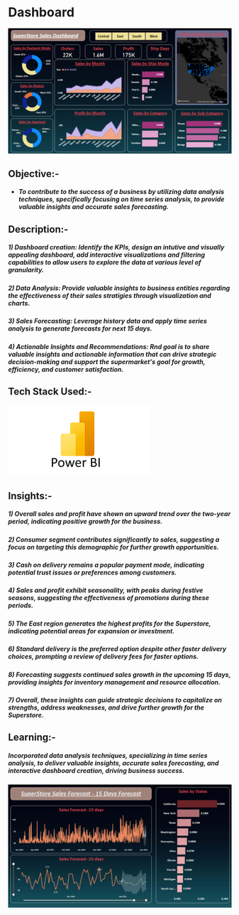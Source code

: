 # Dashboard
![image](https://github.com/gauraishwarya/Project-Images/blob/main/Superstore%20dashboard.png)
## Objective:-
- ##### To contribute to the success of a business by utilizing data analysis techniques, specifically focusing on time series analysis, to provide valuable insights and accurate sales forecasting.
## Description:-
##### 1) Dashboard creation: Identify the KPIs, design an intutive and visually appealing dashboard, add interactive visualizations and filtering capabilities to allow users to explore the data at various level of granularity.
##### 2) Data Analysis: Provide valuable insights to business entities regarding the effectiveness of their sales stratigies through visualization and charts.
##### 3) Sales Forecasting: Leverage history data and apply time series analysis to generate forecasts for next 15 days.
##### 4) Actionable Insights and Recommendations: Rnd goal is to share valuable insights and actionable information that can drive strategic decision-making and support the supermarket's goal for growth, efficiency, and customer satisfaction.
## Tech Stack Used:-
![Techstack](https://github.com/gauraishwarya/Project-Images/blob/main/Power%20Bi%20icon.png?raw=true)
## Insights:-
##### 1) Overall sales and profit have shown an upward trend over the two-year period, indicating positive growth for the business.
##### 2) Consumer segment contributes significantly to sales, suggesting a focus on targeting this demographic for further growth opportunities.
##### 3) Cash on delivery remains a popular payment mode, indicating potential trust issues or preferences among customers.
##### 4) Sales and profit exhibit seasonality, with peaks during festive seasons, suggesting the effectiveness of promotions during these periods.
##### 5) The East region generates the highest profits for the Superstore, indicating potential areas for expansion or investment.
##### 6) Standard delivery is the preferred option despite other faster delivery choices, prompting a review of delivery fees for faster options.
##### 8) Forecasting suggests continued sales growth in the upcoming 15 days, providing insights for inventory management and resource allocation.
##### 7) Overall, these insights can guide strategic decisions to capitalize on strengths, address weaknesses, and drive further growth for the Superstore.
## Learning:-
##### Incorporated data analysis techniques, specializing in time series analysis, to deliver valuable insights, accurate sales forecasting, and interactive dashboard creation, driving business success.
![image](https://github.com/gauraishwarya/Project-Images/blob/main/Superstore%20dashboard%202.png)
